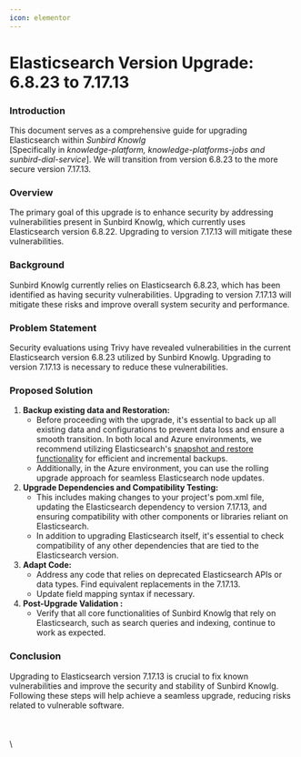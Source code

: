```yaml
---
icon: elementor
---
```


# Elasticsearch Version Upgrade: 6.8.23 to 7.17.13

### Introduction <a href="#elasticsearchversionupgrade-6.8.23to7.17.13-introduction" id="elasticsearchversionupgrade-6.8.23to7.17.13-introduction"></a>

This document serves as a comprehensive guide for upgrading Elasticsearch within _Sunbird Knowlg_\
\[Specifically in _knowledge-platform, knowledge-platforms-jobs and sunbird-dial-service_]. We will transition from version 6.8.23 to the more secure version 7.17.13.

### Overview <a href="#elasticsearchversionupgrade-6.8.23to7.17.13-overview" id="elasticsearchversionupgrade-6.8.23to7.17.13-overview"></a>

The primary goal of this upgrade is to enhance security by addressing vulnerabilities present in Sunbird Knowlg, which currently uses Elasticsearch version 6.8.22. Upgrading to version 7.17.13 will mitigate these vulnerabilities.

### Background <a href="#elasticsearchversionupgrade-6.8.23to7.17.13-background" id="elasticsearchversionupgrade-6.8.23to7.17.13-background"></a>

Sunbird Knowlg currently relies on Elasticsearch 6.8.23, which has been identified as having security vulnerabilities. Upgrading to version 7.17.13 will mitigate these risks and improve overall system security and performance.

### Problem Statement <a href="#elasticsearchversionupgrade-6.8.23to7.17.13-problemstatement" id="elasticsearchversionupgrade-6.8.23to7.17.13-problemstatement"></a>

Security evaluations using Trivy have revealed vulnerabilities in the current Elasticsearch version 6.8.23 utilized by Sunbird Knowlg. Upgrading to version 7.17.13 is necessary to reduce these vulnerabilities.

### Proposed Solution <a href="#elasticsearchversionupgrade-6.8.23to7.17.13-proposedsolution" id="elasticsearchversionupgrade-6.8.23to7.17.13-proposedsolution"></a>

1. **Backup existing data and Restoration:**
   * Before proceeding with the upgrade, it's essential to back up all existing data and configurations to prevent data loss and ensure a smooth transition. In both local and Azure environments, we recommend utilizing Elasticsearch's [snapshot and restore functionality](https://www.elastic.co/guide/en/elasticsearch/plugins/6.8/repository.html) for efficient and incremental backups.
   * Additionally, in the Azure environment, you can use the rolling upgrade approach for seamless Elasticsearch node updates.
2. **Upgrade Dependencies and Compatibility Testing:**
   * This includes making changes to your project's pom.xml file, updating the Elasticsearch dependency to version 7.17.13, and ensuring compatibility with other components or libraries reliant on Elasticsearch.
   * In addition to upgrading Elasticsearch itself, it's essential to check compatibility of any other dependencies that are tied to the Elasticsearch version.
3. **Adapt Code:**
   * Address any code that relies on deprecated Elasticsearch APIs or data types. Find equivalent replacements in the 7.17.13.
   * Update field mapping syntax if necessary.
4. **Post-Upgrade Validation :**
   * Verify that all core functionalities of Sunbird Knowlg that rely on Elasticsearch, such as search queries and indexing, continue to work as expected.

### Conclusion <a href="#elasticsearchversionupgrade-6.8.23to7.17.13-conclusion" id="elasticsearchversionupgrade-6.8.23to7.17.13-conclusion"></a>

Upgrading to Elasticsearch version 7.17.13 is crucial to fix known vulnerabilities and improve the security and stability of Sunbird Knowlg. Following these steps will help achieve a seamless upgrade, reducing risks related to vulnerable software.\
\
\
\
\
